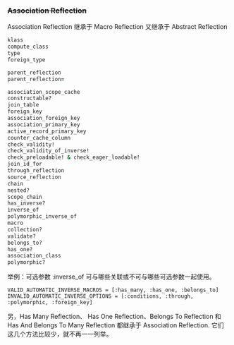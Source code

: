 ### ~~Association Reflection~~

Association Reflection 继承于 Macro Reflection 又继承于 Abstract Reflection

```ruby
klass
compute_class
type
foreign_type

parent_reflection
parent_reflection=

association_scope_cache
constructable?
join_table
foreign_key
association_foreign_key
association_primary_key
active_record_primary_key
counter_cache_column
check_validity!
check_validity_of_inverse!
check_preloadable! & check_eager_loadable!
join_id_for
through_reflection
source_reflection
chain
nested?
scope_chain
has_inverse?
inverse_of
polymorphic_inverse_of
macro
collection?
validate?
belongs_to?
has_one?
association_class
polymorphic?
```

举例：可选参数 :inverse_of 可与哪些关联或不可与哪些可选参数一起使用。

```
VALID_AUTOMATIC_INVERSE_MACROS = [:has_many, :has_one, :belongs_to]
INVALID_AUTOMATIC_INVERSE_OPTIONS = [:conditions, :through, :polymorphic, :foreign_key]
```

另，Has Many Reflection、 Has One Reflection、Belongs To Reflection 和 Has And Belongs To Many Reflection 都继承于 Association Reflection. 它们这几个方法比较少，就不再一一列举。
